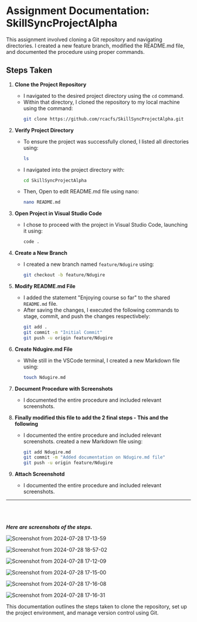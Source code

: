 # Assignment Documentation: SkillSyncProjectAlpha

This assignment involved cloning a Git repository and navigating directories. I created a new feature branch, modified the README.md file, and documented the procedure using proper commands.

## Steps Taken

1. **Clone the Project Repository**
   - I navigated to the desired project directory using the `cd` command.
   - Within that directory, I cloned the repository to my local machine using the command:
     ```sh
     git clone https://github.com/rcacfs/SkillSyncProjectAlpha.git
     ```

2. **Verify Project Directory**
   - To ensure the project was successfully cloned, I listed all directories using:
     ```sh
     ls
     ```
   - I navigated into the project directory with:
     ```sh
     cd SkillSyncProjectAlpha
     ```
   - Then, Open to edit README.md file using nano:
     ```sh
     nano README.md
     ```

3. **Open Project in Visual Studio Code**
   - I chose to proceed with the project in Visual Studio Code, launching it using:
     ```sh
     code .
     ```

4. **Create a New Branch**
   - I created a new branch named `feature/Ndugire` using:
     ```sh
     git checkout -b feature/Ndugire
     ```

5. **Modify README.md File**
   - I added the statement "Enjoying course so far" to the shared `README.md` file.
   - After saving the changes, I executed the following commands to stage, commit, and push the changes respectivbely:
     ```sh
     git add .
     git commit -m "Initial Commit"
     git push -u origin feature/Ndugire
     ```

6. **Create Ndugire.md File**
   - While still in the VSCode terminal, I created a new Markdown file using:
     ```sh
     touch Ndugire.md
     ```

7. **Document Procedure with Screenshots**
   - I documented the entire procedure and included relevant screenshots.

8. **Finally modified this file to add the 2 final steps - This and the following**
   - I documented the entire procedure and included relevant screenshots.
   created a new Markdown file using:
     ```sh
     git add Ndugire.md
     git commit -m "Added documentation on Ndugire.md file"
     git push -u origin feature/Ndugire
     ```

9. **Attach Screenshotd**
   - I documented the entire procedure and included relevant screenshots.

---


<br><br><br>
<b><i>Here are screenshots of the steps.</i></b> <be>

![Screenshot from 2024-07-28 17-13-59](https://github.com/user-attachments/assets/53e224fb-3155-47dc-a1ec-cbf9d3d293c7) <be>

![Screenshot from 2024-07-28 18-57-02](https://github.com/user-attachments/assets/a6f69d93-2da4-4594-8025-3b7cac7dbe41) <br>

![Screenshot from 2024-07-28 17-12-09](https://github.com/user-attachments/assets/a9bc890b-23dc-4bbb-9ce4-a255011cf7c4) <be>

![Screenshot from 2024-07-28 17-15-00](https://github.com/user-attachments/assets/fff61de3-129d-493a-8c96-dffd96e88d8f) <br>

![Screenshot from 2024-07-28 17-16-08](https://github.com/user-attachments/assets/6e305990-56fa-4335-8769-bbe8527eb982) <br>

![Screenshot from 2024-07-28 17-16-31](https://github.com/user-attachments/assets/12d8659f-2495-4566-901a-2488f7542314) <br>


This documentation outlines the steps taken to clone the repository, set up the project environment, and manage version control using Git.
